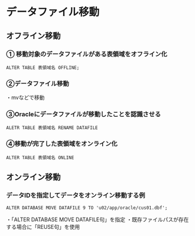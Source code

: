 # データファイル移動
## オフライン移動
### ① 移動対象のデータファイルがある表領域をオフライン化
`ALTER TABLE 表領域名 OFFLINE;`
### ②データファイル移動
・mvなどで移動
### ③Oracleにデータファイルが移動したことを認識させる
`ALETR TABLE 表領域名 RENAME DATAFILE`
### ④移動が完了した表領域をオンライン化
`ALTER TABLE 表領域名 ONLINE`
## オンライン移動
### データIDを指定してデータをオンライン移動する例
`ALTER DATABASE MOVE DATAFILE 9 TO 'u02/app/oracle/cus01.dbf';`

・「ALTER DATABASE MOVE DATAFILE句」を指定
・既存ファイルパスが存在する場合に「REUSE句」を使用



